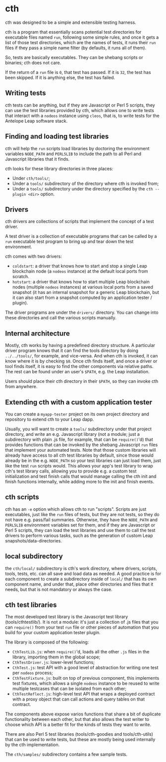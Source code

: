 # cth

cth was designed to be a simple and extensible testing harness.

cth is a program that essentially scans potential test directories for executable files named `run`, following some simple rules, and once it gets a list of those test directories, which are the names of tests, it runs their `run` files if they pass a simple name filter (by defaults, it runs all of them).

So, tests are basically executables. They can be shebang scripts or binaries; cth does not care.

If the return of a `run` file is `0`, that test has passed. If it is `32`, the test has been skipped. If it is anything else, the test has failed.

## Writing tests

cth tests can be anything, but if they are Javascript or Perl 5 scripts, they can use the test libraries provided by cth, which allows one to write tests that interact with a `nodeos` instance using `cleos`, that is, to write tests for the Antelope Leap software stack.

## Finding and loading test libraries

cth will help the `run` scripts load libraries by doctoring the environment variables `NODE_PATH` and `PERL5LIB` to include the path to all Perl and Javascript libraries that it finds.

cth looks for these library directories in three places:

* Under `cth/tools/`;
* Under a `tools/` subdirectory of the directory where cth is invoked from;
* Under a `tools/` subdirectory under the directory specified by the `cth --plugin <dir>` option.

## Drivers

cth drivers are collections of scripts that implement the concept of a test driver.

A test driver is a collection of executable programs that can be called by a `run` executable test program to bring up and tear down the test environment.

cth comes with two drivers:

* `coldstart`: a driver that knows how to start and stop a single Leap blockchain node (a `nodeos` instance) at the default local ports from scratch.
* `hotstart`: a driver that knows how to start multiple Leap blockchain nodes (multiple `nodeos` instances) at various local ports from a saved snapshot (it has an internal snapshot for a generic Leap blockchain, but it can also start from a snapshot computed by an application tester / plugin).

The driver programs are under the `drivers/` directory. You can change into these directories and call the various scripts manually.

## Internal architecture

Mostly, cth works by having a predefined directory structure. A particular driver program knows that it can find the tools directory by doing `../../tools/`, for example, and vice-versa. And when cth is invoked, it can know where it is by checking `$0`. Once cth finds itself, and once a driver or tool finds itself, it is easy to find the other components via relative paths. The rest can be found under an user's `$PATH`, e.g. the Leap installation.

Users should place their cth directory in their `$PATH`, so they can invoke cth from anywhere.

## Extending cth with a custom application tester

You can create a `myapp-tester` project on its own project directory and repository to extend cth to your Leap dapp.

Usually, you will want to create a `tools/` subdirectory under that project directory, and write an e.g. Javascript library (not a module; just a subdirectory with plain .js file, for example, that can be `require()`'d) that provides functions that can be invoked by the shebang Javascript `run` files that implement your automated tests. Note that those custom libraries will already have access to all cth test libraries by default, since those would already be in the e.g. `NODE_PATH` so your test libraries can just load them, just like the test `run` scripts would. This allows your app's test library to wrap cth's test library calls, allowing you to provide e.g. a custom test initialization and test finish calls that would manage calling the cth init and finish functions internally, while adding more to the init and finish events.

## cth scripts

cth has an `-e` option which allows cth to run "scripts". Scripts are just executables, just like the `run` files of tests, but they are not tests, so they do not have e.g. pass/fail summaries. Otherwise, they have the `NODE_PATH` and `PERL5LIB` environment variables set for them, and if they are Javascript or Perl 5 scripts, they can load the test libraries and use them to call the test drivers to perform various tasks, such as the generation of custom Leap snapshots/data-directories.

## local subdirectory

the `cth/local/` subdirectory is cth's work directory, where drivers, scripts, tools, tests, etc. can all save and load data as needed. A good practice is for each component to create a subdirectory inside of `local/` that has its own component name, and under that, place other directories and files that it needs, but that is not mandatory or always the case.

## cth test libraries

The most developed test library is the Javascript test library (tools/cthtestlib/). It is not a module: it's just a collection of .js files that you can `require()` from your test `run` file or other pieces of automation that you build for your custom application tester plugin.

The library is composed of the following:
* `CthTestLib.js`: when `require()`'d, loads all the other `.js` files in the library, importing them in the global scope;
* `CthTestDriver.js`: lower-level functions;
* `CthTest.js`: test API with a good level of abstraction for writing one test per `nodeos` process;
* `CthTestFixture.js`: built on top of previous component, this implements test fixtures, which allows a single `nodeos` instance to be reused to write multiple testcases that can be isolated from each other;
* `CthTestReflect.js`: high-level test API that wraps a deployed contract with a proxy object that can call actions and query tables on that contract.

The components above expose varios functions that share a bit of duplicate functionality between each other, but that also allows the test writer to choose which API is a better fit for the kinds of tests they want to write.

There are also Perl 5 test libraries (tools/cth-goodies and tools/cth-utils) that can be used to write tests, but these are mostly being used internally by the cth implementation.

The `cth/samples/` subdirectory contains a few sample tests.
